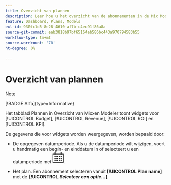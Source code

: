```yaml
---
title: Overzicht van plannen
description: Leer hoe u het overzicht van de abonnementen in de Mix Modeler gebruikt.
feature: Dashboard, Plans, Models
exl-id: 930fc1d5-8e28-4610-af7b-c4ec91f86a8a
source-git-commit: eab3818b97bf65164eb586bc443a970794583b55
workflow-type: tm+mt
source-wordcount: '70'
ht-degree: 0%

---
```


# Overzicht van plannen

>[!NOTE]
>
>[!BADGE Alfa]{type=Informative}


Het tabblad Plannen in Overzicht van Mixxen Modeler toont widgets voor [!UICONTROL Budget], [!UICONTROL Revenue], [!UICONTROL ROI] en [!UICONTROL KPI].

De gegevens die voor widgets worden weergegeven, worden bepaald door:

* De opgegeven datumperiode. Als u de datumperiode wilt wijzigen, voert u handmatig een begin- en einddatum in of selecteert u een datumperiode met ![Kalender](../assets/icons/Calendar.svg).

* Het plan. Een abonnement selecteren vanuit **[!UICONTROL Plan name]** met de **[!UICONTROL _Selecteer een optie..._]**.

